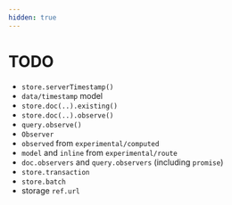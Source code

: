 ```yaml
---
hidden: true
---
```


# TODO

* `store.serverTimestamp()`
* `data/timestamp` model
* `store.doc(..).existing()`
* `store.doc(..).observe()`
* `query.observe()`
* `Observer`
* `observed` from `experimental/computed`
* `model` and `inline` from `experimental/route`
* `doc.observers` and `query.observers` (including `promise`)
* `store.transaction`
* `store.batch`
* storage `ref.url`
